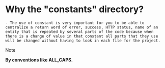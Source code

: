 # Why the "constants" directory?
~~~~
- The use of constant is very important for you to be able to centralize a return word of error, success, HTTP status, name of an entity that is repeated by several parts of the code because when there is a change of value in that constant all parts that they use will be changed without having to look in each file for the project.
~~~~
> [!NOTE]
> **By conventions like ALL_CAPS.**